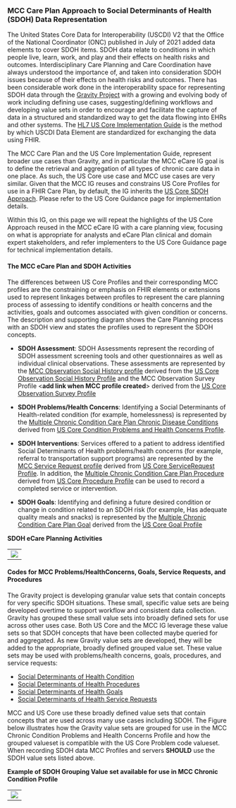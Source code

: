 ### MCC Care Plan Approach to Social Determinants of Health (SDOH) Data Representation

The United States Core Data for Interoperability (USCDI) V2 that the Office of the National Coordinator (ONC) published in July of 2021 added data elements to cover SDOH items. SDOH data relate to conditions in which people live, learn, work, and play and their effects on health risks and outcomes. Interdisciplinary Care Planning and Care Coordination have always understood the importance of, and taken into consideration SDOH issues because of their effects on health risks and outcomes. There has been considerable work done in the interoperability space for representing SDOH data through the [Gravity Project](https://thegravityproject.net/) with a growing and evolving body of work including defining use cases, suggesting/defining workflows and developing value sets in order to encourage and facilitate the capture of data in a structured and standardized way to get the data flowing into EHRs and other systems. The [HL7 US Core Implementation Guide](http://www.hl7.org/fhir/us/core/index.html) is the method by which USCDI Data Element are standardized for exchanging the data using FHIR.

The MCC Care Plan and the US Core Implementation Guide, represent broader use cases than Gravity, and in particular the MCC eCare IG goal is to define the retrieval and aggregation of all types of chronic care data in one place. As such, the US Core use case and MCC use cases are very similar. Given that the MCC IG reuses and constrains US Core Profiles for use in a FHIR Care Plan, by default, the IG inherits the [US Core SDOH Approach](http://www.hl7.org/fhir/us/core/sdoh.html#social-determinants-of-health-sdoh). Please refer to the US Core Guidance page for implementation details. 

Within this IG, on this page we will repeat the highlights of the US Core Approach reused in the MCC eCare IG with a care planning view, focusing on what is appropriate for analysts and eCare Plan clinical and domain expert stakeholders, and refer implementers to the US Core Guidance page for technical implementation details.

#### The MCC eCare Plan and SDOH Activities
The differences between US Core Profiles and their corresponding MCC profiles are the constraining or emphasis on FHIR elements or extensions used to represent linkages between profiles to represent the care planning process of assessing to identify conditions or health concerns and the activities, goals and outcomes associated with given condition or concerns.
The description and supporting diagram shows the Care Planning process with an SDOH view and states the profiles used to represent the SDOH concepts.

* **SDOH Assessment**: SDOH Assessments represent the recording of SDOH assessment screening tools and other questionnaires as well as individual clinical observations. These assessments are represented by the [MCC Observation Social History profile](StructureDefinition-MCCObservationSDOHAssessment.html) derived from the [US Core Observation Social History Profile](http://hl7.org/fhir/us/core/StructureDefinition/us-core-observation-social-history) and the MCC Observation Survey Profile <**add link when MCC profile created**> derived from the  [US Core Observation Survey Profile](http://hl7.org/fhir/us/core/StructureDefinition/us-core-observation-survey) 

* **SDOH Problems/Health Concerns**: Identifying a Social Determinants of Health-related condition (for example, homelessness) is represented by the [Multiple Chronic Condition Care Plan Chronic Disease Conditions](StructureDefinition-MCCChronicDisease.html) derived from [US Core Condition Problems and Health Concerns Profile](http://hl7.org/fhir/us/core/StructureDefinition/us-core-condition-problems-health-concerns).

* **SDOH Interventions**: Services offered to a patient to address identified Social Determinants of Health problems/health concerns (for example, referral to transportation support programs) are represented by the [MCC Service Request profile](StructureDefinition-MCCServiceRequest.html) derived from [US Core ServiceRequest Profile](http://hl7.org/fhir/us/core/StructureDefinition/us-core-servicerequest). In addition, the [Multiple Chronic Condition Care Plan Procedure](StructureDefinition-MCCProcedure.html) derived from [US Core Procedure Profile](http://hl7.org/fhir/us/core/StructureDefinition/us-core-procedure) can be used to record a completed service or intervention.

* **SDOH Goals**: Identifying and defining a future desired condition or change in condition related to an SDOH risk (for example, Has adequate quality meals and snacks) is represented by the [Multiple Chronic Condition Care Plan Goal](StructureDefinition-MCCGoal.html) derived from the [US Core Goal Profile](http://hl7.org/fhir/us/core/StructureDefinition/us-core-goal)

**SDOH eCare Planning Activities**
<table><tr><td><img src="SDOHAssessmentPlan.PNG" /></td></tr></table>

#### Codes for MCC Problems/HealthConcerns, Goals, Service Requests, and Procedures
The Gravity project is developing granular value sets that contain concepts for very specific SDOH situations. These small, specific value sets are being developed overtime to support workflow and consistent data collection. Gravity has grouped these small value sets into broadly defined sets for use across other uses case. Both US Core and the MCC IG leverage these value sets so that SDOH concepts that have been collected maybe queried for and aggregated. As new Gravity value sets are developed, they will be added to the appropriate, broadly defined grouped value set. These value sets may be used with problems/health concerns, goals, procedures, and service requests:

* [Social Determinants of Health Condition](https://vsac.nlm.nih.gov/valueset/2.16.840.1.113762.1.4.1196.788/expansion)
* [Social Determinants of Health Procedures](https://vsac.nlm.nih.gov/valueset/2.16.840.1.113762.1.4.1196.789/expansion)
* [Social Determinants of Health Goals](https://vsac.nlm.nih.gov/valueset/2.16.840.1.113762.1.4.1247.71/expansion)
* [Social Determinants of Health Service Requests](https://vsac.nlm.nih.gov/valueset/2.16.840.1.113762.1.4.1196.790/expansion)

MCC and US Core use these broadly defined value sets that contain concepts that are used across many use cases including SDOH. The Figure below illustrates how the Gravity value sets are grouped for use in the MCC Chronic Condition Problems and Health Concerns Profile and how the grouped valueset is compatible with the US Core Problem code valueset. When recording SDOH data MCC Profiles and servers **SHOULD** use the SDOH value sets listed above.

**Example of SDOH Grouping Value set available for use in MCC Chronic Condition Profile**
<table><tr><td><img src="GravityGroupedValueSets.PNG" /></td></tr></table>